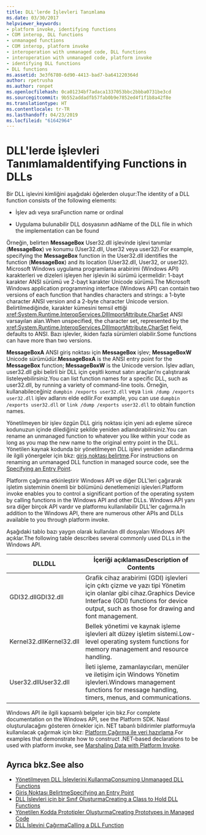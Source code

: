 ```yaml
---
title: DLL'lerde İşlevleri Tanımlama
ms.date: 03/30/2017
helpviewer_keywords:
- platform invoke, identifying functions
- COM interop, DLL functions
- unmanaged functions
- COM interop, platform invoke
- interoperation with unmanaged code, DLL functions
- interoperation with unmanaged code, platform invoke
- identifying DLL functions
- DLL functions
ms.assetid: 3e3f6780-6d90-4413-bad7-ba641220364d
author: rpetrusha
ms.author: ronpet
ms.openlocfilehash: 0ca01234bf7adaca1337053bbc2bbba0731be3cd
ms.sourcegitcommit: 9b552addadfb57fab0b9e7852ed4f1f1b8a42f8e
ms.translationtype: HT
ms.contentlocale: tr-TR
ms.lasthandoff: 04/23/2019
ms.locfileid: "61642964"
---
```

# <a name="identifying-functions-in-dlls"></a><span data-ttu-id="07368-102">DLL'lerde İşlevleri Tanımlama</span><span class="sxs-lookup"><span data-stu-id="07368-102">Identifying Functions in DLLs</span></span>
<span data-ttu-id="07368-103">Bir DLL işlevini kimliğini aşağıdaki öğelerden oluşur:</span><span class="sxs-lookup"><span data-stu-id="07368-103">The identity of a DLL function consists of the following elements:</span></span>  
  
- <span data-ttu-id="07368-104">İşlev adı veya sıra</span><span class="sxs-lookup"><span data-stu-id="07368-104">Function name or ordinal</span></span>  
  
- <span data-ttu-id="07368-105">Uygulama bulunabilir DLL dosyasının adı</span><span class="sxs-lookup"><span data-stu-id="07368-105">Name of the DLL file in which the implementation can be found</span></span>  
  
 <span data-ttu-id="07368-106">Örneğin, belirten **MessageBox** User32.dll işlevinde işlevi tanımlar (**MessageBox**) ve konumu (User32.dll, User32 veya user32).</span><span class="sxs-lookup"><span data-stu-id="07368-106">For example, specifying the **MessageBox** function in the User32.dll identifies the function (**MessageBox**) and its location (User32.dll, User32, or user32).</span></span> <span data-ttu-id="07368-107">Microsoft Windows uygulama programlama arabirimi (Windows API) karakterleri ve dizeleri işleyen her işlevin iki sürümü içermelidir: 1-bayt karakter ANSI sürümü ve 2-bayt karakter Unicode sürümü.</span><span class="sxs-lookup"><span data-stu-id="07368-107">The Microsoft Windows application programming interface (Windows API) can contain two versions of each function that handles characters and strings: a 1-byte character ANSI version and a 2-byte character Unicode version.</span></span> <span data-ttu-id="07368-108">Belirtilmediğinde, karakter kümesini temsil ettiği <xref:System.Runtime.InteropServices.DllImportAttribute.CharSet> ANSI varsayılan alan.</span><span class="sxs-lookup"><span data-stu-id="07368-108">When unspecified, the character set, represented by the <xref:System.Runtime.InteropServices.DllImportAttribute.CharSet> field, defaults to ANSI.</span></span> <span data-ttu-id="07368-109">Bazı işlevler, ikiden fazla sürümleri olabilir.</span><span class="sxs-lookup"><span data-stu-id="07368-109">Some functions can have more than two versions.</span></span>  
  
 <span data-ttu-id="07368-110">**MessageBoxA** ANSI giriş noktası için **MessageBox** işlev; **MessageBoxW** Unicode sürümüdür.</span><span class="sxs-lookup"><span data-stu-id="07368-110">**MessageBoxA** is the ANSI entry point for the **MessageBox** function; **MessageBoxW** is the Unicode version.</span></span> <span data-ttu-id="07368-111">İşlev adları, user32.dll gibi belirli bir DLL için çeşitli komut satırı araçları'nı çalıştırarak listeleyebilirsiniz.</span><span class="sxs-lookup"><span data-stu-id="07368-111">You can list function names for a specific DLL, such as user32.dll, by running a variety of command-line tools.</span></span> <span data-ttu-id="07368-112">Örneğin, kullanabileceğiniz `dumpbin /exports user32.dll` veya `link /dump /exports user32.dll` işlev adlarını elde edilir.</span><span class="sxs-lookup"><span data-stu-id="07368-112">For example, you can use `dumpbin /exports user32.dll` or `link /dump /exports user32.dll` to obtain function names.</span></span>  
  
 <span data-ttu-id="07368-113">Yönetilmeyen bir işlev özgün DLL giriş noktası için yeni adı eşleme sürece kodunuzun içinde dilediğiniz şekilde yeniden adlandırabilirsiniz.</span><span class="sxs-lookup"><span data-stu-id="07368-113">You can rename an unmanaged function to whatever you like within your code as long as you map the new name to the original entry point in the DLL.</span></span> <span data-ttu-id="07368-114">Yönetilen kaynak kodunda bir yönetilmeyen DLL işlevi yeniden adlandırma ile ilgili yönergeler için bkz: [giriş noktası belirtme](../../../docs/framework/interop/specifying-an-entry-point.md).</span><span class="sxs-lookup"><span data-stu-id="07368-114">For instructions on renaming an unmanaged DLL function in managed source code, see the [Specifying an Entry Point](../../../docs/framework/interop/specifying-an-entry-point.md).</span></span>  
  
 <span data-ttu-id="07368-115">Platform çağırma etkinleştirir Windows API ve diğer DLL'leri çağırarak işletim sisteminin önemli bir bölümünü denetlemenizi işlevleri.</span><span class="sxs-lookup"><span data-stu-id="07368-115">Platform invoke enables you to control a significant portion of the operating system by calling functions in the Windows API and other DLLs.</span></span> <span data-ttu-id="07368-116">Windows API yanı sıra diğer birçok API vardır ve platformu kullanılabilir DLL'ler çağırma.</span><span class="sxs-lookup"><span data-stu-id="07368-116">In addition to the Windows API, there are numerous other APIs and DLLs available to you through platform invoke.</span></span>  
  
 <span data-ttu-id="07368-117">Aşağıdaki tablo bazı yaygın olarak kullanılan dll dosyaları Windows API açıklar.</span><span class="sxs-lookup"><span data-stu-id="07368-117">The following table describes several commonly used DLLs in the Windows API.</span></span>  
  
|<span data-ttu-id="07368-118">DLL</span><span class="sxs-lookup"><span data-stu-id="07368-118">DLL</span></span>|<span data-ttu-id="07368-119">İçeriği açıklaması</span><span class="sxs-lookup"><span data-stu-id="07368-119">Description of Contents</span></span>|  
|---------|-----------------------------|  
|<span data-ttu-id="07368-120">GDI32.dll</span><span class="sxs-lookup"><span data-stu-id="07368-120">GDI32.dll</span></span>|<span data-ttu-id="07368-121">Grafik cihaz arabirimi (GDI) işlevleri için çıktı çizme ve yazı tipi Yönetim için olanlar gibi cihaz.</span><span class="sxs-lookup"><span data-stu-id="07368-121">Graphics Device Interface (GDI) functions for device output, such as those for drawing and font management.</span></span>|  
|<span data-ttu-id="07368-122">Kernel32.dll</span><span class="sxs-lookup"><span data-stu-id="07368-122">Kernel32.dll</span></span>|<span data-ttu-id="07368-123">Bellek yönetimi ve kaynak işleme işlevleri alt düzey işletim sistemi.</span><span class="sxs-lookup"><span data-stu-id="07368-123">Low-level operating system functions for memory management and resource handling.</span></span>|  
|<span data-ttu-id="07368-124">User32.dll</span><span class="sxs-lookup"><span data-stu-id="07368-124">User32.dll</span></span>|<span data-ttu-id="07368-125">İleti işleme, zamanlayıcıları, menüler ve iletişim için Windows Yönetim işlevleri.</span><span class="sxs-lookup"><span data-stu-id="07368-125">Windows management functions for message handling, timers, menus, and communications.</span></span>|  
  
 <span data-ttu-id="07368-126">Windows API ile ilgili kapsamlı belgeler için bkz.</span><span class="sxs-lookup"><span data-stu-id="07368-126">For complete documentation on the Windows API, see the Platform SDK.</span></span> <span data-ttu-id="07368-127">Nasıl oluşturulacağını gösteren örnekler için. NET tabanlı bildirimler platformuyla kullanılacak çağırmak için bkz: [Platform Çağırma ile veri hazırlama](../../../docs/framework/interop/marshaling-data-with-platform-invoke.md).</span><span class="sxs-lookup"><span data-stu-id="07368-127">For examples that demonstrate how to construct .NET-based declarations to be used with platform invoke, see [Marshaling Data with Platform Invoke](../../../docs/framework/interop/marshaling-data-with-platform-invoke.md).</span></span>  
  
## <a name="see-also"></a><span data-ttu-id="07368-128">Ayrıca bkz.</span><span class="sxs-lookup"><span data-stu-id="07368-128">See also</span></span>

- [<span data-ttu-id="07368-129">Yönetilmeyen DLL İşlevlerini Kullanma</span><span class="sxs-lookup"><span data-stu-id="07368-129">Consuming Unmanaged DLL Functions</span></span>](../../../docs/framework/interop/consuming-unmanaged-dll-functions.md)
- [<span data-ttu-id="07368-130">Giriş Noktası Belirtme</span><span class="sxs-lookup"><span data-stu-id="07368-130">Specifying an Entry Point</span></span>](../../../docs/framework/interop/specifying-an-entry-point.md)
- [<span data-ttu-id="07368-131">DLL İşlevleri için bir Sınıf Oluşturma</span><span class="sxs-lookup"><span data-stu-id="07368-131">Creating a Class to Hold DLL Functions</span></span>](../../../docs/framework/interop/creating-a-class-to-hold-dll-functions.md)
- [<span data-ttu-id="07368-132">Yönetilen Kodda Prototipler Oluşturma</span><span class="sxs-lookup"><span data-stu-id="07368-132">Creating Prototypes in Managed Code</span></span>](../../../docs/framework/interop/creating-prototypes-in-managed-code.md)
- [<span data-ttu-id="07368-133">DLL İşlevini Çağırma</span><span class="sxs-lookup"><span data-stu-id="07368-133">Calling a DLL Function</span></span>](../../../docs/framework/interop/calling-a-dll-function.md)
